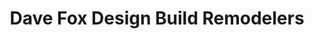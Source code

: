 ---
title: "Dave Fox Design Build Remodelers"
url: /columbus/dave-fox-design-build-remodelers/
shop: shop
---